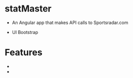 # statMaster

-  An Angular app that makes API calls to Sportsradar.com

- UI Bootstrap

 
 # Features

 -

 -

 